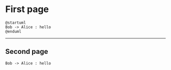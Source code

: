# First page

```plantuml
@startuml
Bob -> Alice : hello
@enduml
```

---

## Second page

```sequence
Bob -> Alice : hello
```

